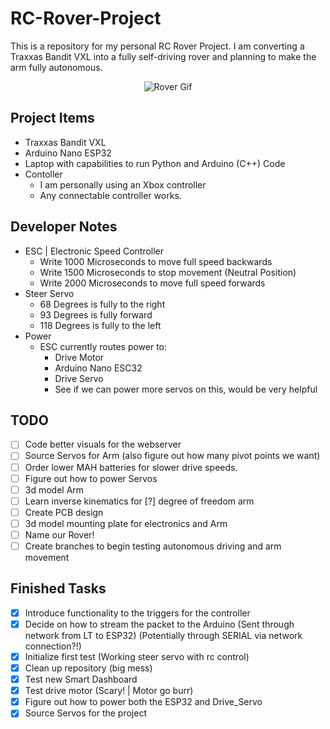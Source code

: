 # RC-Rover-Project

This is a repository for my personal RC Rover Project. I am converting a Traxxas Bandit VXL into a fully self-driving rover and planning to make the arm fully autonomous.

<p align="center">
  <img src="https://media.giphy.com/media/2yzgQzwGmAZ8s7RVkp/giphy.gif?cid=ecf05e47dtyxllc53014pv8zd1978b3vupmnt8mvmwabhiu7&ep=v1_gifs_search&rid=giphy.gif&ct=g" alt="Rover Gif">
</p>

## Project Items
- Traxxas Bandit VXL
- Arduino Nano ESP32
- Laptop with capabilities to run Python and Arduino (C++) Code
- Contoller
    - I am personally using an Xbox controller
    - Any connectable controller works.

## Developer Notes
- ESC | Electronic Speed Controller
    - Write 1000 Microseconds to move full speed backwards
    - Write 1500 Microseconds to stop movement (Neutral Position)
    - Write 2000 Microseconds to move full speed forwards
- Steer Servo
    - 68 Degrees is fully to the right
    - 93 Degrees is fully forward
    - 118 Degrees is fully to the left
- Power
    - ESC currently routes power to:
        - Drive Motor
        - Arduino Nano ESC32
        - Drive Servo
        - See if we can power more servos on this, would be very helpful

## TODO
- [ ] Code better visuals for the webserver
- [ ] Source Servos for Arm (also figure out how many pivot points we want)
- [ ] Order lower MAH batteries for slower drive speeds.
- [ ] Figure out how to power Servos
- [ ] 3d model Arm
- [ ] Learn inverse kinematics for [?] degree of freedom arm
- [ ] Create PCB design
- [ ] 3d model mounting plate for electronics and Arm
- [ ] Name our Rover!
- [ ] Create branches to begin testing autonomous driving and arm movement

## Finished Tasks
- [x] Introduce functionality to the triggers for the controller
- [x] Decide on how to stream the packet to the Arduino (Sent through network from LT to ESP32) (Potentially through SERIAL via network connection?!)
- [x] Initialize first test (Working steer servo with rc control)
- [x] Clean up repository (big mess)
- [x] Test new Smart Dashboard
- [x] Test drive motor (Scary! | Motor go burr)
- [x] Figure out how to power both the ESP32 and Drive_Servo
- [x] Source Servos for the project
